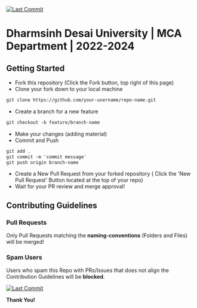 [![Last Commit](https://www.ddu.ac.in/images/University/nav-img.png)](https://www.ddu.ac.in/)
# Dharmsinh Desai University | MCA Department | 2022-2024

## Getting Started
* Fork this repository (Click the Fork button, top right of this page)
* Clone your fork down to your local machine
```markdown
git clone https://github.com/your-username/repo-name.git
```

* Create a branch for a new feature
```markdown
git checkout -b feature/branch-name
```

* Make your changes (adding material)
* Commit and Push
```markdown
git add .
git commit -m 'commit message'
git push origin branch-name
```
* Create a New Pull Request from your forked repository ( Click the 'New Pull Request' Button located at the top of your repo)
* Wait for your PR review and merge approval!

## Contributing Guidelines

### Pull Requests
Only Pull Requests matching the **naming-conventions** (Folders and Files) will be merged!

### Spam Users
Users who spam this Repo with PRs/Issues that does not align the Contribution Guidelines will be **blocked**.

[![Last Commit](https://img.shields.io/github/last-commit/SavanSutariya/ddu)](https://github.com/SavanSutariya/DDU)

__Thank You!__ 